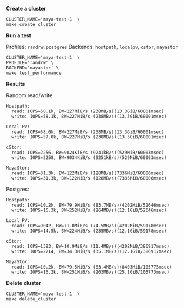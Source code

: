 **Create a cluster**

```shell
CLUSTER_NAME='maya-test-1' \
make create_cluster
```

**Run a test**

Profiles: `randrw`, `postgres`
Backends: `hostpath`, `localpv`, `cstor`, `mayastor`

```shell
CLUSTER_NAME='maya-test-1' \
PROFILE='randrw' \
BACKEND='mayastor' \
make test_performance
```

**Results**

Random read/write:
```
Hostpath:
  read: IOPS=58.1k, BW=227MiB/s (238MB/s)(13.3GiB/60001msec)
  write: IOPS=58.1k, BW=227MiB/s (238MB/s)(13.3GiB/60001msec)

Local PV:
  read: IOPS=58.0k, BW=227MiB/s (238MB/s)(13.3GiB/60001msec)
  write: IOPS=57.0k, BW=227MiB/s (238MB/s)(13.3GiB/60001msec)

cStor:
  read: IOPS=2256, BW=9024KiB/s (9241kB/s)(529MiB/60003msec)
  write: IOPS=2258, BW=9034KiB/s (9251kB/s)(529MiB/60003msec)

MayaStor:
  read: IOPS=31.3k, BW=122MiB/s (128MB/s)(7336MiB/60006msec)
  write: IOPS=31.3k, BW=122MiB/s (128MB/s)(7335MiB/60006msec)
```

Postgres:
```
Hostpath:
  read: IOPS=10.2k, BW=79.9MiB/s (83.7MB/s)(4202MiB/52646msec)
  write: IOPS=16.3k, BW=252MiB/s (264MB/s)(12.1GiB/52646msec)

Local PV:
  read: IOPS=9042, BW=71.0MiB/s (74.5MB/s)(4202MiB/59178msec)
  write: IOPS=14.5k, BW=224MiB/s (235MB/s)(12.1GiB/59178msec)

cStor:
  read: IOPS=1383, BW=10.9MiB/s (11.4MB/s)(4202MiB/386917msec)
  write: IOPS=2214, BW=34.3MiB/s (35.1MB/s)(12.1GiB/386917msec)

MayaStor:
  read: IOPS=10.2k, BW=79.5MiB/s (83.4MB/s)(8403MiB/105773msec)
  write: IOPS=16.2k, BW=251MiB/s (263MB/s)(25.1GiB/105773msec)
```

**Delete cluster**

```shell
CLUSTER_NAME='maya-test-1' \
make delete_cluster
```

